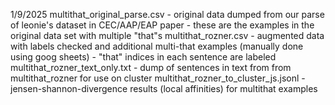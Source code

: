 1/9/2025
multithat_original_parse.csv
    - original data dumped from our parse of leonie's dataset in CEC/AAP/EAP paper
    - these are the examples in the original data set with multiple "that"s
multithat_rozner.csv
    - augmented data with labels checked and additional multi-that examples (manually done using goog sheets)
    - "that" indices in each sentence are labeled
multithat_rozner_text_only.txt 
    - dump of sentences in text from from multithat_rozner for use on cluster
multithat_rozner_to_cluster_js.jsonl 
    - jensen-shannon-divergence results (local affinities) for multithat examples


